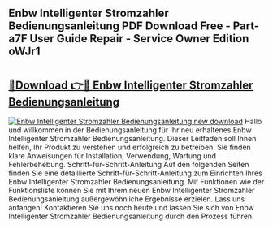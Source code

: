 ## Enbw Intelligenter Stromzahler Bedienungsanleitung PDF Download Free - Part-a7F User Guide Repair - Service Owner Edition oWJr1

# <h2><a href="http://df0841l.blite.top/?on=Enbw+Intelligenter+Stromzahler+Bedienungsanleitung">🔗Download 👉🔴 Enbw Intelligenter Stromzahler Bedienungsanleitung</a></h2>

[![Enbw Intelligenter Stromzahler Bedienungsanleitung new download](https://i.imgur.com/lujVjoI.png)](http://df0841l.blite.top/?on=Enbw+Intelligenter+Stromzahler+Bedienungsanleitung)
Hallo und willkommen in der Bedienungsanleitung für Ihr neu erhaltenes Enbw Intelligenter Stromzahler Bedienungsanleitung. Dieser Leitfaden soll Ihnen helfen, Ihr Produkt zu verstehen und erfolgreich zu betreiben. Sie finden klare Anweisungen für Installation, Verwendung, Wartung und Fehlerbehebung. Schritt-für-Schritt-Anleitung Auf den folgenden Seiten finden Sie eine detaillierte Schritt-für-Schritt-Anleitung zum Einrichten Ihres Enbw Intelligenter Stromzahler Bedienungsanleitung. Mit Funktionen wie der Funktionsliste können Sie mit Ihrem neuen Enbw Intelligenter Stromzahler Bedienungsanleitung außergewöhnliche Ergebnisse erzielen. Lass uns anfangen! Kontaktieren Sie uns noch heute und lassen Sie sich von Enbw Intelligenter Stromzahler Bedienungsanleitung durch den Prozess führen.
